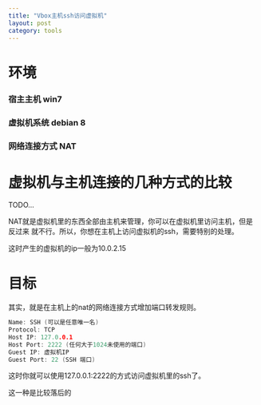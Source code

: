```yaml
---
title: "Vbox主机ssh访问虚拟机"
layout: post
category: tools 
---
```


# 环境

### 宿主主机  win7
### 虚拟机系统 debian 8
### 网络连接方式 NAT

# 虚拟机与主机连接的几种方式的比较

TODO...

NAT就是虚拟机里的东西全部由主机来管理，你可以在虚拟机里访问主机，但是反过来
就不行。所以，你想在主机上访问虚拟机的ssh，需要特别的处理。

这时产生的虚拟机的ip一般为10.0.2.15

# 目标

其实，就是在主机上的nat的网络连接方式增加端口转发规则。

```c
Name: SSH (可以是任意唯一名)
Protocol: TCP
Host IP: 127.0.0.1
Host Port: 2222 (任何大于1024未使用的端口)
Guest IP: 虚拟机IP
Guest Port: 22 (SSH 端口)
```
这时你就可以使用127.0.0.1:2222的方式访问虚拟机里的ssh了。

这一种是比较落后的
